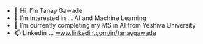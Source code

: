 - 👋 Hi, I’m Tanay Gawade
- 👀 I’m interested in ... AI and Machine Learning 
- 🌱 I’m currently completing my MS in AI from Yeshiva University
- 📫 Linkedin ... www.linkedin.com/in/tanaygawade
